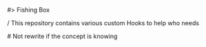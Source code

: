 #> Fishing Box 

/ This repository contains various custom Hooks to help who needs

\# Not rewrite if the concept is knowing
